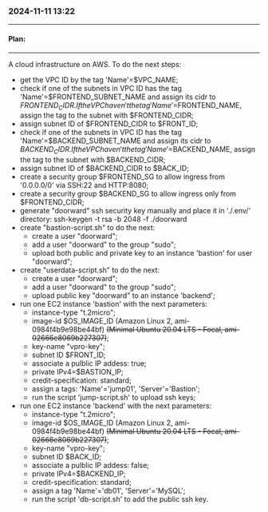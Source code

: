 ### 2024-11-11 13:22
--------------------

#### Plan:
----------
A cloud infrastructure on AWS.
To do the next steps:
- get the VPC ID by the tag 'Name'=$VPC_NAME;
- check if one of the subnets in VPC ID has the tag 'Name'=$FRONTEND_SUBNET_NAME and assign its cidr to $FRONTEND_CIDR. If the VPC haven't the tag 'Name'=$FRONTEND_NAME, assign the tag to the subnet with $FRONTEND_CIDR;
- assign subnet ID of $FRONTEND_CIDR to $FRONT_ID;
- check if one of the subnets in VPC ID has the tag 'Name'=$BACKEND_SUBNET_NAME  and assign its cidr to $BACKEND_CIDR. If the VPC haven't the tag 'Name'=$BACKEND_NAME, assign the tag to the subnet with $BACKEND_CIDR;
- assign subnet ID of $BACKEND_CIDR to $BACK_ID;
- create a security group $FRONTEND_SG to allow ingress from '0.0.0.0/0' via SSH:22 and HTTP:8080;
- create a security group $BACKEND_SG to allow ingress only from $FRONTEND_CIDR;
- generate "doorward" ssh security key manually and place it in './.env/' directory:
            ssh-keygen -t rsa -b 2048 -f ./doorward
- create "bastion-script.sh" to do the next:
    + create a user "doorward";
    + add a user "doorward" to the group "sudo";
    + upload both public and private key to an instance 'bastion' for user "doorward";
- create "userdata-script.sh" to do the next:
    + create a user "doorward";
    + add a user "doorward" to the group "sudo";
    + upload public key "doorward" to an instance 'backend';
- run one EC2 instance 'bastion' with the next parameters:
    + instance-type "t.2micro";
    + image-id $OS_IMAGE_ID (Amazon Linux 2, ami-0984f4b9e98be44bf)
                            ~~(Minimal Ubuntu 20.04 LTS - Focal, ami-02666e8069b227307)~~;
    + key-name "vpro-key";
    + subnet ID $FRONT_ID;
    + associate a pulblic IP addess: true;
    + private IPv4=$BASTION_IP;
    + credit-specification: standard;
    + assign a tags: 'Name'='jump01', 'Server'='Bastion';
    + run the script 'jump-script.sh' to upload ssh keys;
- run one EC2 instance 'backend' with the next parameters:
    + instance-type "t.2micro";
    + image-id $OS_IMAGE_ID (Amazon Linux 2, ami-0984f4b9e98be44bf)
                            ~~(Minimal Ubuntu 20.04 LTS - Focal, ami-02666e8069b227307)~~;
    + key-name "vpro-key";
    + subnet ID $BACK_ID;
    + associate a pulblic IP addess: false;
    + private IPv4=$BACKEND_IP;
    + credit-specification: standard;
    + assign a tag 'Name'='db01', 'Server'='MySQL';
    + run the script 'db-script.sh' to add the public ssh key.

